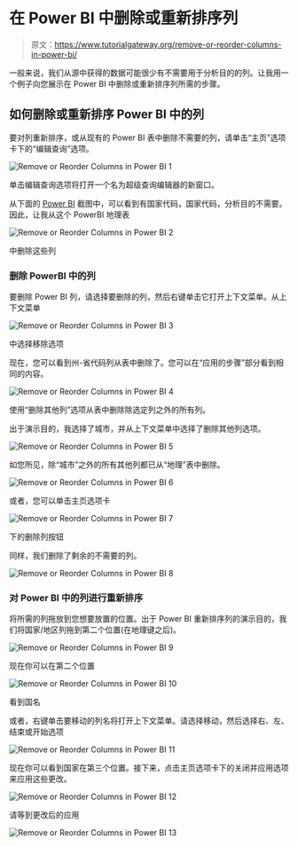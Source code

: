 # 在 Power BI 中删除或重新排序列

> 原文：<https://www.tutorialgateway.org/remove-or-reorder-columns-in-power-bi/>

一般来说，我们从源中获得的数据可能很少有不需要用于分析目的的列。让我用一个例子向您展示在 Power BI 中删除或重新排序列所需的步骤。

## 如何删除或重新排序 Power BI 中的列

要对列重新排序，或从现有的 Power BI 表中删除不需要的列，请单击“主页”选项卡下的“编辑查询”选项。

![Remove or Reorder Columns in Power BI 1](img/20224b04d2749c16fb7ea9b9f21faea3.png)

单击编辑查询选项将打开一个名为超级查询编辑器的新窗口。

从下面的 [Power BI](https://www.tutorialgateway.org/power-bi-tutorial/) 截图中，可以看到有国家代码，国家代码，分析目的不需要。因此，让我从这个 PowerBI 地理表

![Remove or Reorder Columns in Power BI 2](img/76c32a98e56085cbe004751c0af133b5.png)

中删除这些列

### 删除 PowerBI 中的列

要删除 Power BI 列，请选择要删除的列，然后右键单击它打开上下文菜单。从上下文菜单

![Remove or Reorder Columns in Power BI 3](img/e8793a4805281dc15ec5826594ce5829.png)

中选择移除选项

现在，您可以看到州-省代码列从表中删除了。您可以在“应用的步骤”部分看到相同的内容。

![Remove or Reorder Columns in Power BI 4](img/95d61b35ac519500bcf260ff4a3a97ac.png)

使用“删除其他列”选项从表中删除除选定列之外的所有列。

出于演示目的，我选择了城市，并从上下文菜单中选择了删除其他列选项。

![Remove or Reorder Columns in Power BI 5](img/81a99337d64ea3c747cbdb19d3b04e73.png)

如您所见，除“城市”之外的所有其他列都已从“地理”表中删除。

![Remove or Reorder Columns in Power BI 6](img/5249433971a0f6910986b10ca46f7457.png)

或者，您可以单击主页选项卡

![Remove or Reorder Columns in Power BI 7](img/24b3b06724d260e67849324d847a40ca.png)

下的删除列按钮

同样，我们删除了剩余的不需要的列。

![Remove or Reorder Columns in Power BI 8](img/1f1ccc8674fad684d98425921a74ca9a.png)

### 对 Power BI 中的列进行重新排序

将所需的列拖放到您想要放置的位置。出于 Power BI 重新排序列的演示目的，我们将国家/地区列拖到第二个位置(在地理键之后)。

![Remove or Reorder Columns in Power BI 9](img/f9d8e1bcd818fb86df66226e4402b70e.png)

现在你可以在第二个位置

![Remove or Reorder Columns in Power BI 10](img/45de1337811b3ec2f91a2c557b74d9d8.png)

看到国名

或者，右键单击要移动的列名将打开上下文菜单。请选择移动，然后选择右、左、结束或开始选项

![Remove or Reorder Columns in Power BI 11](img/88fd8d3ce0e831daa8fdac9971d9bf0b.png)

现在你可以看到国家在第三个位置。接下来，点击主页选项卡下的关闭并应用选项来应用这些更改。

![Remove or Reorder Columns in Power BI 12](img/ddf08902709be1de070146303122426d.png)

请等到更改后的应用

![Remove or Reorder Columns in Power BI 13](img/2e7771fabf8830b0e48eb9236a2f1451.png)